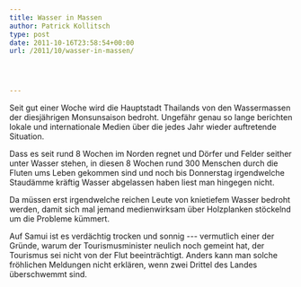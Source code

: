 ```yaml
---
title: Wasser in Massen
author: Patrick Kollitsch
type: post
date: 2011-10-16T23:58:54+00:00
url: /2011/10/wasser-in-massen/




---
```

Seit gut einer Woche wird die Hauptstadt Thailands von den Wassermassen der diesjährigen Monsunsaison bedroht. Ungefähr genau so lange berichten lokale und internationale Medien über die jedes Jahr wieder auftretende Situation.

Dass es seit rund 8 Wochen im Norden regnet und Dörfer und Felder seither unter Wasser stehen, in diesen 8 Wochen rund 300 Menschen durch die Fluten ums Leben gekommen sind und noch bis Donnerstag irgendwelche Staudämme kräftig Wasser abgelassen haben liest man hingegen nicht. 

Da müssen erst irgendwelche reichen Leute von knietiefem Wasser bedroht werden, damit sich mal jemand medienwirksam über Holzplanken stöckelnd um die Probleme kümmert. 

Auf Samui ist es verdächtig trocken und sonnig --- vermutlich einer der Gründe, warum der Tourismusminister neulich noch gemeint hat, der Tourismus sei nicht von der Flut beeinträchtigt. Anders kann man solche fröhlichen Meldungen nicht erklären, wenn zwei Drittel des Landes überschwemmt sind.
